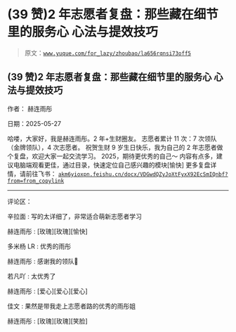 # (39 赞)2 年志愿者复盘：那些藏在细节里的服务心 心法与提效技巧

> 原文：[`www.yuque.com/for_lazy/zhoubao/la656rqnsi73off5`](https://www.yuque.com/for_lazy/zhoubao/la656rqnsi73off5)

## (39 赞)2 年志愿者复盘：那些藏在细节里的服务心 心法与提效技巧

作者： 赫连雨彤

日期：2025-05-27

哈喽，大家好，我是赫连雨彤。2 年+生财圈友。 志愿者累计 11 次：7 次领队（金牌领队），4 次志愿者。
祝贺生财 9 岁生日快乐，我为自己的 2 年志愿者做个复盘，欢迎大家一起交流学习。 2025，期待更优秀的自己～
内容有点多，建议电脑端观看更佳，通过目录，快速定位自己感兴趣的模块[愉快] 更多复盘详情，请前往飞书： [`akm6yioxpn.feishu.cn/docx/VDGwdQZyJoXtFyxX92EcSmIQnbf?from=from_copylink`](https://akm6yioxpn.feishu.cn/docx/VDGwdQZyJoXtFyxX92EcSmIQnbf?from=from_copylink)

* * *

评论区：

辛拉面 : 写的太详细了，非常适合萌新志愿者学习

赫连雨彤 : [玫瑰][玫瑰][愉快]

多米杨 LR : 优秀的雨彤

赫连雨彤 : 感谢我的领队🌹

若凡吖 : 太优秀了

赫连雨彤 : [爱心][爱心][爱心]

佳文 : 果然是带我走上志愿者路的优秀的雨彤姐

赫连雨彤 : [玫瑰][玫瑰][笑脸]